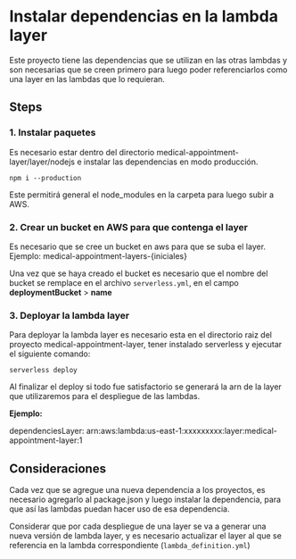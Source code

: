 # Instalar dependencias en la lambda layer

Este proyecto tiene las dependencias que se utilizan en las otras lambdas y son necesarias que se creen primero para luego poder referenciarlos como una layer en las lambdas que lo requieran.

## Steps

### 1. Instalar paquetes

Es necesario estar dentro del directorio medical-appointment-layer/layer/nodejs e instalar las dependencias en modo producción.

```
npm i --production
```

Este permitirá general el node_modules en la carpeta para luego subir a AWS.

### 2. Crear un bucket en AWS para que contenga el layer

Es necesario que se cree un bucket en aws para que se suba el layer.
Ejemplo: medical-appointment-layers-{iniciales}

Una vez que se haya creado el bucket es necesario que el nombre del bucket se remplace en el archivo `serverless.yml`, en el campo **deploymentBucket** > **name**

### 3. Deployar la lambda layer

Para deployar la lambda layer es necesario esta en el directorio raiz del proyecto medical-appointment-layer, tener instalado serverless y ejecutar el siguiente comando:

```
serverless deploy
```

Al finalizar el deploy si todo fue satisfactorio se generará la arn de la layer que utilizaremos para el despliegue de las lambdas.

**Ejemplo:**

dependenciesLayer: arn:aws:lambda:us-east-1:xxxxxxxxx:layer:medical-appointment-layer:1

## Consideraciones

Cada vez que se agregue una nueva dependencia a los proyectos, es necesario agregarlo al package.json y luego instalar la dependencia, para que así las lambdas puedan hacer uso de esa dependencia.

Considerar que por cada despliegue de una layer se va a generar una nueva versión de lambda layer, y es necesario actualizar el layer al que se referencia en la lambda correspondiente (`lambda_definition.yml`)
